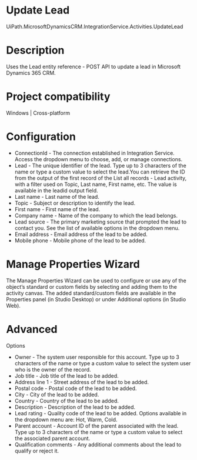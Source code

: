 ﻿# Update Lead

UiPath.MicrosoftDynamicsCRM.IntegrationService.Activities.UpdateLead

# Description

Uses the Lead entity reference - POST API to update a lead in Microsoft Dynamics 365 CRM.

# Project compatibility

Windows | Cross-platform

# Configuration

* ConnectionId - The connection established in Integration Service. Access the dropdown menu to choose, add, or manage connections.
* Lead - The unique identifier of the lead. Type up to 3 characters of the name or type a custom value to select the lead.You can retrieve the ID from the output of the first record of the List all records - Lead activity, with a filter used on Topic, Last name, First name, etc. The value is available in the leadid output field.
* Last name - Last name of the lead.
* Topic - Subject or description to identify the lead.
* First name - First name of the lead.
* Company name - Name of the company to which the lead belongs.
* Lead source - The primary marketing source that prompted the lead to contact you. See the list of available options in the dropdown menu.
* Email address - Email address of the lead to be added.
* Mobile phone - Mobile phone of the lead to be added.

# Manage Properties Wizard

The Manage Properties Wizard can be used to configure or use any of the object’s
                standard or custom fields by selecting and adding them to the activity canvas. The
                added standard/custom fields are available in the Properties panel (in Studio
                Desktop) or under Additional options (in Studio Web).

# Advanced

Options

* Owner - The system user responsible for this account. Type up to 3 characters of the name or type a custom value to select the system user who is the owner of the record.
* Job title - Job title of the lead to be added.
* Address line 1 - Street address of the lead to be added.
* Postal code - Postal code of the lead to be added.
* City - City of the lead to be added.
* Country - Country of the lead to be added.
* Description - Description of the lead to be added.
* Lead rating - Quality code of the lead to be added. Options available in the dropdown menu are: Hot, Warm, Cold.
* Parent account - Account ID of the parent associated with the lead. Type up to 3 characters of the name or type a custom value to select the associated parent account.
* Qualification comments - Any additional comments about the lead to qualify or reject it.
